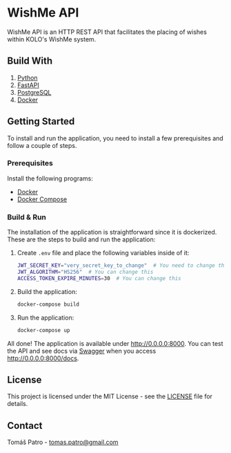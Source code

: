 # WishMe API

WishMe API is an HTTP REST API that facilitates the placing of wishes within KOLO's WishMe system.

## Build With

1. [Python](https://www.python.org/)
2. [FastAPI](https://fastapi.tiangolo.com/)
3. [PostgreSQL](https://www.postgresql.org/)
4. [Docker](https://www.docker.com/)

## Getting Started

To install and run the application, you need to install a few prerequisites and follow a couple of steps.

### Prerequisites

Install the following programs:

* [Docker](https://www.docker.com/)
* [Docker Compose](https://docs.docker.com/compose/)

### Build & Run

The installation of the application is straightforward since it is dockerized. These are the steps to build and run the application:

1. Create `.env` file and place the following variables inside of it:

    ```sh
    JWT_SECRET_KEY="very_secret_key_to_change"  # You need to change this!!
    JWT_ALGORITHM="HS256"  # You can change this
    ACCESS_TOKEN_EXPIRE_MINUTES=30  # You can change this
    ```

2. Build the application:

    ```sh
    docker-compose build
    ```

3. Run the application:

    ```sh
    docker-compose up
    ```

All done! The application is available under <http://0.0.0.0:8000>. You can test the API and see docs via [Swagger](https://swagger.io/tools/swagger-ui/) when you access <http://0.0.0.0:8000/docs>.

## License

This project is licensed under the MIT License - see the [LICENSE](LICENSE) file for details.

## Contact

Tomáš Patro - <tomas.patro@gmail.com>
